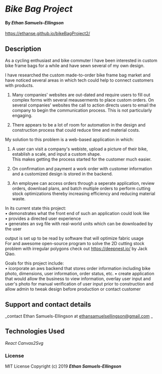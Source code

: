 
# _Bike Bag Project_

#### By _**Ethan Samuels-Ellingson**_

https://ethanse.github.io/bikeBagProject2/

## Description

As a cycling enthusiast and bike commuter I have been interested in custom bike frame bags for a while and have sewn several of my own design. 


I have researched the custom made-to-order bike frame bag market and have noticed several areas in which tech could help to connect customers with products.


1. Many companies' websites are out-dated and require users to fill out complex forms with several meauserments to place custom orders. On several companies' websites the call to action directs users to email the company to begin the communication process. This is not particularly engaging.

2. There appears to be a lot of room for automation in the design and construction process that could reduce time and material costs.


My solution to this problem is a web-based application in which:

1. A user can visit a company's webiste, upload a picture of their bike, establish a scale, and input a custom shape.   
This makes getting the process started for the customer much easier.

2. On confirmation and payment a work order with customer information and a customized design is stored in the backend. 

3. An employee can access orders through a seperate application, review orders, download plans, and batch multiple orders to perform cutting stock optimizations thereby increasing efficiency and reducing material waste.


In its current state this project:  
  • demonstrates what the front end of such an application could look like  
  • provides a directed user experience  
  • generates an svg file with real-world units which can be downloaded by the user  
  
  output is set up to be read by software that will optimize fabric usage    
  For and awesome open-source program to solve the 2D cutting stock problem with irregular polygons check out https://deepnest.io/ by Jack Qiao.

Goals for this project include:   
  • icorporate an aws backend that stores order information including bike photo, dimensions, user information, order status, etc. 
  • create application that would allow the business to view information, overlay user input and user's photo for manual verification of user input prior to construction and allow admin to tweak design before production or contact customer

## Support and contact details

_contact Ethan Samuels-Ellingson at ethansamuelsellingson@gmail.com _
## Technologies Used

_React_ 
_Canvas2Svg_  

### License

MIT License
Copyright (c) 2019 **_Ethan Samuels-Ellingson_**
